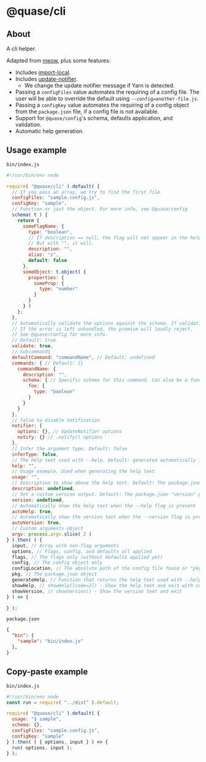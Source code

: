 # @quase/cli

## About

A cli helper.

Adapted from [meow](https://github.com/sindresorhus/meow), plus some features:

- Includes [import-local](https://github.com/sindresorhus/import-local).
- Includes [update-notifier](https://github.com/yeoman/update-notifier).
  - We change the update notifier message if Yarn is detected.
- Passing a `configFiles` value automates the requiring of a config file. The user will be able to override the default using `--config=another-file.js`.
- Passing a `configKey` value automates the requiring of a config object from the `package.json` file, if a config file is not available.
- Support for `@quase/config`'s schema, defaults application, and validation.
- Automatic help generation.

## Usage example

`bin/index.js`

```js
#!/usr/bin/env node

require( "@quase/cli" ).default( {
  // If you pass an array, we try to find the first file
  configFiles: "sample.config.js",
  configKey: "sample",
  // Function or just the object. For more info, see @quase/config
  schema( t ) {
    return {
      someFlagName: {
        type: "boolean",
        // If description == null, the flag will not appear in the help text
        // But with "", it will.
        description: "",
        alias: "s",
        default: false
      },
      someObject: t.object( {
        properties: {
          someProp: {
            type: "number"
          }
        }
      } )
    };
  },
  // Automatically validate the options against the schema. If validation fails, an error is throw.
  // If the error is left unhandled, the promise will loudly reject.
  // See @quase/config for more info.
  // Default: true
  validate: true,
  // Subcommands
  defaultCommand: "commandName", // Default: undefined
  commands: { // Default: {}
    commandName: {
      description: "",
      schema: { // Specific schema for this command. Can also be a function.
        foo: {
          type: "boolean"
        }
      }
    }
  },
  // false to disable notification
  notifier: {
    options: {}, // UpdateNotifier options
    notify: {} // .notify() options
  },
  // Infer the argument type. Default: false
  inferType: false,
  // The help text used with --help. Default: generated automatically from schema
  help: "",
  // Usage example. Used when generating the help text
  usage: "",
  // Description to show above the help text. Default: The package.json "description" property
  description: undefined,
  // Set a custom version output. Default: The package.json "version" property
  version: undefined,
  // Automatically show the help text when the --help flag is present
  autoHelp: true,
  // Automatically show the version text when the --version flag is present
  autoVersion: true,
  // Custom arguments object
  argv: process.argv.slice( 2 )
} ).then( ( {
  input, // Array with non-flag arguments
  options, // Flags, config, and defaults all applied
  flags, // The flags only (without defaults applied yet)
  config, // The config object only
  configLocation, // The absolute path of the config file found or "pkg"
  pkg, // The package.json object
  generateHelp, // Function that returns the help text used with --help
  showHelp, // showHelp([code=2]) - Show the help text and exit with code
  showVersion, // showVersion() - Show the version text and exit
} ) => {

} );
```

`package.json`

```json
{
  "bin": {
    "sample": "bin/index.js"
  },
}
```

## Copy-paste example

`bin/index.js`

```js
#!/usr/bin/env node
const run = require( "../dist" ).default;

require( "@quase/cli" ).default( {
  usage: "$ sample",
  schema: {},
  configFiles: "sample.config.js",
  configKey: "sample"
} ).then( ( { options, input } ) => {
  run( options, input );
} );
```
